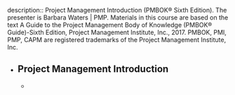 description:: Project Management Introduction (PMBOK® Sixth Edition). The presenter is Barbara Waters | PMP. Materials in this course are based on the text A Guide to the Project Management Body of Knowledge (PMBOK® Guide)-Sixth Edition, Project Management Institute, Inc., 2017. PMBOK, PMI, PMP, CAPM are registered trademarks of the Project Management Institute, Inc.

- ## Project Management Introduction
	-